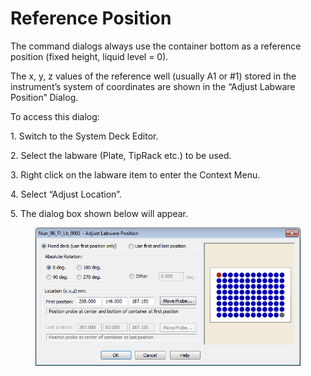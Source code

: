 # Reference Position

The command dialogs always use the container bottom as a reference position (fixed height, liquid level = 0).&#x20;

The x, y, z values of the reference well (usually A1 or #1) stored in the instrument’s system of coordinates are shown in the “Adjust Labware Position” Dialog.&#x20;

To access this dialog:&#x20;

1\. Switch to the System Deck Editor.&#x20;

2\. Select the labware (Plate, TipRack etc.) to be used.&#x20;

3\. Right click on the labware item to enter the Context Menu.&#x20;

4\. Select “Adjust Location”.&#x20;

5\. The dialog box shown below will appear.

<figure><img src="../../../.gitbook/assets/image (129) (1).png" alt=""><figcaption></figcaption></figure>
